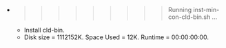 * >>>>>>>>> Running inst-min-con-cld-bin.sh ...
  * Install cld-bin.
  * Disk size = 1112152K. Space Used = 12K. Runtime = 00:00:00:00.
